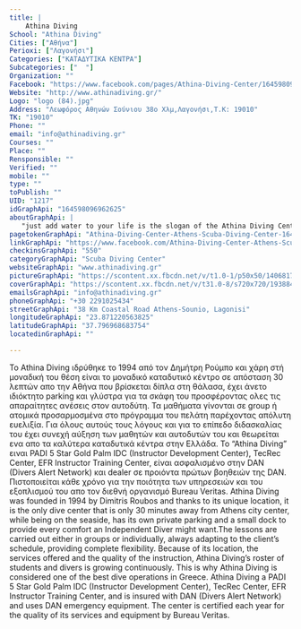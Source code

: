 ```yaml
---
title: |
    Athina Diving
School: "Athina Diving"
Cities: ["Αθήνα"]
Perioxi: ["Λαγονήσι"]
Categories: ["ΚΑΤΑΔΥΤΙΚΑ ΚΕΝΤΡΑ"]
Subcategories: ["  "]
Organization: ""
Facebook: "https://www.facebook.com/pages/Athina-Diving-Center/164598096962625"
Website: "http://www.athinadiving.gr/"
Logo: "logo (84).jpg"
Address: "Λεωφόρος Αθηνών Σούνιου 38ο Χλμ,Λαγονήσι,Τ.Κ: 19010"
TK: "19010"
Phone: ""
email: "info@athinadiving.gr"
Courses: ""
Place: ""
Rensponsible: ""
Verified: ""
mobile: ""
type: ""
toPublish: ""
UID: "1217"
idGraphApi: "164598096962625"
aboutGraphApi: | 
   "just add water to your life is the slogan of the Athina Diving Center This is where we share our philosophy and passion for what we do So...Just add water to your life "
pagetokenGraphApi: "Athina-Diving-Center-Athens-Scuba-Diving-Center-164598096962625"
linkGraphApi: "https://www.facebook.com/Athina-Diving-Center-Athens-Scuba-Diving-Center-164598096962625/"
checkinsGraphApi: "550"
categoryGraphApi: "Scuba Diving Center"
websiteGraphApi: "www.athinadiving.gr"
pictureGraphApi: "https://scontent.xx.fbcdn.net/v/t1.0-1/p50x50/14068177_1085653571523735_3614220262623990475_n.jpg?oh=fbe7f2635a12b016d020cbc687ac73fb&amp;oe=5B3D7774"
coverGraphApi: "https://scontent.xx.fbcdn.net/v/t31.0-8/s720x720/19388467_1390816794340743_2282348509706866363_o.jpg?oh=3d84a01a884389f6361083c7fe7781d2&amp;oe=5B3696B3"
emailsGraphApi: "info@athinadiving.gr"
phoneGraphApi: "+30 2291025434"
streetGraphApi: "38 Km Coastal Road Athens-Sounio, Lagonisi"
longitudeGraphApi: "23.871220563825"
latitudeGraphApi: "37.796968683754"
locatedinGraphApi: ""

---
```


Το Athina Diving ιδρύθηκε το 1994 από τον Δημήτρη Ρούμπο και χάρη στή μοναδική του θέση είναι το μοναδικό καταδυτικό κέντρο σε απόσταση 30 λεπτών απο την Αθήνα που βρίσκεται δίπλα στη θάλασα, έχει άνετο ιδιόκτητο parking και γλύστρα για τα σκάφη του προσφέροντας ολες τις απαραίτητες ανέσεις στον αυτοδύτη. Τα μαθήματα γίνονται σε group ή ατομικά προσαρμοσμένα στο πρόγραμμα του πελάτη παρέχοντας απόλυτη ευελιξία. Για όλους αυτούς τους λόγους και για το επίπεδο διδασκαλίας του έχει συνεχή αύξηση των μαθητών και αυτοδυτών του και θεωρείται ενα απο τα καλύτερα καταδυτικά κέντρα στην Ελλάδα. To “Athina Diving” ειναι PADI 5 Star Gold Palm IDC (Instructor Development Center), TecRec Center, EFR Instructor Training Center, είναι ασφαλισμένο στην DAN (Divers Alert Network) και dealer σε προιόντα πρώτων βοηθειών της DAN. Πιστοποιείται κάθε χρόνο για την ποιότητα των υπηρεσειών και του εξοπλισμού του απο τον διεθνή οργανισμό Bureau Veritas. Athina Diving was founded in 1994 by Dimitris Roubos and thanks to its unique location, it is the only dive center that is only 30 minutes away from Athens city center, while being on the seaside, has its own private parking and a small dock to provide every comfort an Independent Diver might want.The lessons are carried out either in groups or individually, always adapting to the client’s schedule, providing complete flexibility. Because of its location, the services offered and the quality of the instruction, Athina Diving’s roster of students and divers is growing continuously. This is why Athina Diving is considered one of the best dive operations in Greece. Athina Diving a PADI 5 Star Gold Palm IDC (Instructor Development Center), TecRec Center, EFR Instructor Training Center, and is insured with DAN (Divers Alert Network) and uses DAN emergency equipment. The center is certified each year for the quality of its services and equipment by Bureau Veritas. 

